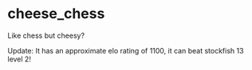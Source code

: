 # cheese_chess
Like chess but cheesy?

Update: It has an approximate elo rating of 1100, it can beat stockfish 13 level 2!

